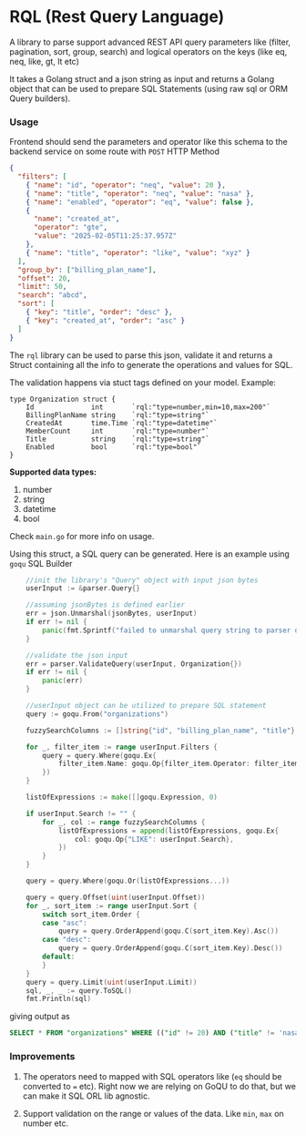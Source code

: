 # RQL (Rest Query Language)

A library to parse support advanced REST API query parameters like (filter, pagination, sort, group, search) and logical operators on the keys (like eq, neq, like, gt, lt etc)

It takes a Golang struct and a json string as input and returns a Golang object that can be used to prepare SQL Statements (using raw sql or ORM Query builders).

### Usage

Frontend should send the parameters and operator like this schema to the backend service on some route with `POST` HTTP Method

```json
{
  "filters": [
    { "name": "id", "operator": "neq", "value": 20 },
    { "name": "title", "operator": "neq", "value": "nasa" },
    { "name": "enabled", "operator": "eq", "value": false },
    {
      "name": "created_at",
      "operator": "gte",
      "value": "2025-02-05T11:25:37.957Z"
    },
    { "name": "title", "operator": "like", "value": "xyz" }
  ],
  "group_by": ["billing_plan_name"],
  "offset": 20,
  "limit": 50,
  "search": "abcd",
  "sort": [
    { "key": "title", "order": "desc" },
    { "key": "created_at", "order": "asc" }
  ]
}
```

The `rql` library can be used to parse this json, validate it and returns a Struct containing all the info to generate the operations and values for SQL.

The validation happens via stuct tags defined on your model. Example:

```golang
type Organization struct {
	Id              int       `rql:"type=number,min=10,max=200"`
	BillingPlanName string    `rql:"type=string"`
	CreatedAt       time.Time `rql:"type=datetime"`
	MemberCount     int       `rql:"type=number"`
	Title           string    `rql:"type=string"`
	Enabled         bool      `rql:"type=bool"`
}

```

**Supported data types:**

1. number
2. string
3. datetime
4. bool

Check `main.go` for more info on usage.

Using this struct, a SQL query can be generated. Here is an example using `goqu` SQL Builder

```go
	//init the library's "Query" object with input json bytes
	userInput := &parser.Query{}

	//assuming jsonBytes is defined earlier
	err = json.Unmarshal(jsonBytes, userInput)
	if err != nil {
		panic(fmt.Sprintf("failed to unmarshal query string to parser query struct, err:%s", err.Error()))
	}

	//validate the json input
	err = parser.ValidateQuery(userInput, Organization{})
	if err != nil {
		panic(err)
	}

	//userInput object can be utilized to prepare SQL statement
	query := goqu.From("organizations")

	fuzzySearchColumns := []string{"id", "billing_plan_name", "title"}

	for _, filter_item := range userInput.Filters {
		query = query.Where(goqu.Ex{
			filter_item.Name: goqu.Op{filter_item.Operator: filter_item.Value},
		})
	}

	listOfExpressions := make([]goqu.Expression, 0)

	if userInput.Search != "" {
		for _, col := range fuzzySearchColumns {
			listOfExpressions = append(listOfExpressions, goqu.Ex{
				col: goqu.Op{"LIKE": userInput.Search},
			})
		}
	}

	query = query.Where(goqu.Or(listOfExpressions...))

	query = query.Offset(uint(userInput.Offset))
	for _, sort_item := range userInput.Sort {
		switch sort_item.Order {
		case "asc":
			query = query.OrderAppend(goqu.C(sort_item.Key).Asc())
		case "desc":
			query = query.OrderAppend(goqu.C(sort_item.Key).Desc())
		default:
		}
	}
	query = query.Limit(uint(userInput.Limit))
	sql, _, _ := query.ToSQL()
	fmt.Println(sql)


```

giving output as

```sql
SELECT * FROM "organizations" WHERE (("id" != 20) AND ("title" != 'nasa') AND ("enabled" IS FALSE) AND ("createdAt" >= '2025-02-05T11:25:37.957Z') AND ("title" LIKE 'xyz') AND (("id" LIKE 'abcd') OR ("billing_plan_name" LIKE 'abcd') OR ("title" LIKE 'abcd'))) ORDER BY "title" DESC, "createdAt" ASC LIMIT 50 OFFSET 20
```

### Improvements

1. The operators need to mapped with SQL operators like (`eq` should be converted to `=` etc). Right now we are relying on GoQU to do that, but we can make it SQL ORL lib agnostic.

2. Support validation on the range or values of the data. Like `min`, `max` on number etc.
